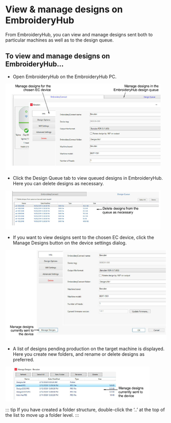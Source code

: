 # View & manage designs on EmbroideryHub

From EmbroideryHub, you can view and manage designs sent both to particular machines as well as to the design queue.

## To view and manage designs on EmbroideryHub...

- Open EmbroideryHub on the EmbroideryHub PC.

![network00078.png](assets/network00078.png)

- Click the Design Queue tab to view queued designs in EmbroideryHub. Here you can delete designs as necessary.

![network00081.png](assets/network00081.png)

- If you want to view designs sent to the chosen EC device, click the Manage Designs button on the device settings dialog.

![network00084.png](assets/network00084.png)

- A list of designs pending production on the target machine is displayed. Here you create new folders, and rename or delete designs as preferred.

![network00087.png](assets/network00087.png)

::: tip
If you have created a folder structure, double-click the ‘..’ at the top of the list to move up a folder level.
:::
